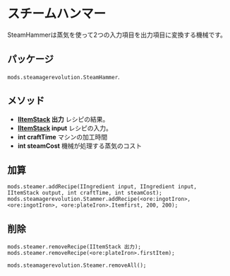 # スチームハンマー

SteamHammerは蒸気を使って2つの入力項目を出力項目に変換する機械です。

## パッケージ
`mods.steamagerevolution.SteamHammer`.

## メソッド

- **[IItemStack](/Vanilla/Items/IItemStack/) 出力** レシピの結果。
- **[IItemStack](/Vanilla/Items/IItemStack/) input** レシピの入力。
- **int craftTime** マシンの加工時間
- **int steamCost** 機械が処理する蒸気のコスト

## 加算

```zenscript
mods.steamer.addRecipe(IIngredient input, IIngredient input, IItemStack output, int craftTime, int steamCost);
mods.steamagerevolution.Stammer.addRecipe(<ore:ingotIron>, <ore:ingotIron>, <ore:plateIron>.Itemfirst, 200, 200);
```


## 削除

```zenscript
mods.steamer.removeRecipe(IItemStack 出力);
mods.steamer.removeRecipe(<ore:plateIron>.firstItem);

mods.steamagerevolution.Steamer.removeAll();
```

